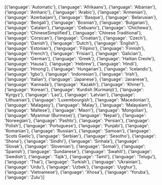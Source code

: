 [{'language': 'Automatic'},
{'language': 'Afrikaans'},
{'language': 'Albanian'},
{'language': 'Amharic'},
{'language': 'Arabic'},
{'language': 'Armenian'},
{'language': 'Azerbaijani'},
{'language': 'Basque'},
{'language': 'Belarusian'},
{'language': 'Bengali'},
{'language': 'Bosnian'},
{'language': 'Bulgarian'},
{'language': 'Catalan'},
{'language': 'Cebuano'},
{'language': 'Chichewa'},
{'language': 'ChineseSimplified'},
{'language': 'Chinese Traditional'},
{'language': 'Corsican'},
{'language': 'Croatian'},
{'language': 'Czech'},
{'language': 'Danish'},
{'language': 'Dutch'},
{'language': 'English'},
{'language': 'Estonian'},
{'language': 'Filipino'},
{'language': 'Finnish'},
{'language': 'French'},
{'language': 'Frisian'},
{'language': 'Galician'},
{'language': 'German'},
{'language': 'Greek'},
{'language': 'Haitian Creole'},
{'language': 'Hausa'},
{'language': 'Hebrew'},
{'language': 'Hindi'},
{'language': 'Hmong'},
{'language': 'Hungarian'},
{'language': 'Icelandic'},
{'language': 'Igbo'},
{'language': 'Indonesian'},
{'language': 'Irish'},
{'language': 'Italian'},
{'language': 'Japanese'},
{'language': 'Javanese'},
{'language': 'Kannada'},
{'language': 'Kazakh'},
{'language': 'Khmer'},
{'language': 'Korean'},
{'language': 'Kurdish (Kurmanji)'},
{'language': 'Kyrgyz'},
{'language': 'Lao'},
{'language': 'Latvian'},
{'language': 'Lithuanian'},
{'language': 'Luxembourgish'},
{'language': 'Macedonian'},
{'language': 'Malagasy'},
{'language': 'Malay'},
{'language': 'Malayalam'},
{'language': 'Maltese'},
{'language': 'Maori'},
{'language': 'Mongolian'},
{'language': 'Myanmar (Burmese)'},
{'language': 'Nepali'},
{'language': 'Norwegian'},
{'language': 'Pashto'},
{'language': 'Persian'},
{'language': 'Polish'},
{'language': 'Portuguese'},
{'language': 'Punjabi'},
{'language': 'Romanian'},
{'language': 'Russian'},
{'language': 'Samoan'},
{'language': 'Scots Gaelic'},
{'language': 'Serbian'},
{'language': 'Sesotho'},
{'language': 'Shona'},
{'language': 'Sindhi'},
{'language': 'Sinhala'},
{'language': 'Slovak'},
{'language': 'Slovenian'},
{'language': 'Somali'},
{'language': 'Spanish'},
{'language': 'Sundanese'},
{'language': 'Swahili'},
{'language': 'Swedish'},
{'language': 'Tajik'},
{'language': 'Tamil'},
{'language': 'Telugu'},
{'language': 'Thai'},
{'language': 'Turkish'},
{'language': 'Ukrainian'},
{'language': 'Urdu'},
{'language': 'Uzbek'},
{'language': 'Uyghur'},
{'language': 'Vietnamese'},
{'language': 'Xhosa'},
{'language': 'Yoruba'},
{'language': 'Zulu'}]



